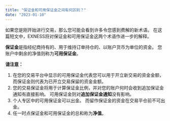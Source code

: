 ```yaml
---
title: "保证金和可用保证金之间有何区别？"
date: "2023-01-10"
---
```


如果您是刚开始进行交易，那么您可能会看到许多令您感到费解的新术语。 在这篇短文中，EXNESS将对保证金和可用保证金这两个术语作进一步的解释。

**保证金**是指经纪商持有的、用于维持订单持仓的、以账户货币为单位的资金。 您账户中剩余的净值则称为**可用保证金**。

**请注意：**

1. 在您的交易平台中显示的可用保证金代表您可以用于开立新交易的资金金额，而保证金则代表为已开立交易保留的资金金额。
2. 您的交易保证金将用于计算保证金比例，并对您的账户何时会收到追加保证金通知有直接影响。 可用保证金则对**追加保证金通知**没有影响。
3. 个人专区中的可用保证金可以出金。 而留作保证金的资金在交易平仓前不可出金。
4. 任一时点保证金和可用保证金的总和称为**净值**。
